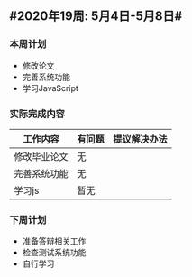 ## #2020年19周: 5月4日-5月8日#

### 本周计划

* 修改论文
* 完善系统功能
* 学习JavaScript


### 实际完成内容

| 工作内容                  | 有问题 | 提议解决办法            |
| ------------------------ | ----- | ---------------------- |
| 修改毕业论文 | 无 |             |
| 完善系统功能| 无 |     |
| 学习js | 暂无 |    |

### 下周计划

* 准备答辩相关工作
* 检查测试系统功能
* 自行学习

